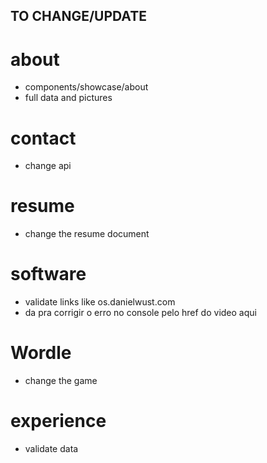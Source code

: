 ## TO CHANGE/UPDATE

# about
- components/showcase/about
- full data and pictures

# contact
- change api

# resume
- change the resume document

# software
- validate links like os.danielwust.com
- da pra corrigir o erro no console pelo href do video aqui

# Wordle
- change the game

# experience
- validate data
